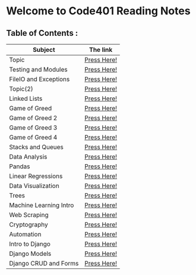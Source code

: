 # Welcome to Code401 Reading Notes

## Table of Contents :

| Subject | The link |
| --- | --- |
| Topic | [Press Here!](https://ahmedzatar.github.io/reading-notes/401/topic) |
| Testing and Modules | [Press Here!](https://ahmedzatar.github.io/reading-notes/401/Testing-and-Modules) |
| FileIO and Exceptions | [Press Here!](https://ahmedzatar.github.io/reading-notes/401/FileIO-and-Exceptions) |
| Topic(2) | [Press Here!](https://ahmedzatar.github.io/reading-notes/401/topic2) |
| Linked Lists | [Press Here!](https://ahmedzatar.github.io/reading-notes/401/Linked-Lists) |
| Game of Greed | [Press Here!](https://ahmedzatar.github.io/reading-notes/401/Game-of-Greed) |
| Game of Greed 2 | [Press Here!](https://ahmedzatar.github.io/reading-notes/401/Game-of-Greed2) |
| Game of Greed 3 | [Press Here!](https://ahmedzatar.github.io/reading-notes/401/Game-of-Greed3) |
| Game of Greed 4 | [Press Here!](https://ahmedzatar.github.io/reading-notes/401/Game-of-Greed4) |
| Stacks and Queues | [Press Here!](https://ahmedzatar.github.io/reading-notes/401/Stacks-and-Queues) |
| Data Analysis | [Press Here!](https://ahmedzatar.github.io/reading-notes/401/Data-Analysis) |
| Pandas | [Press Here!](https://ahmedzatar.github.io/reading-notes/401/Pandas) |
| Linear Regressions | [Press Here!](https://ahmedzatar.github.io/reading-notes/401/Linear-Regressions) |
| Data Visualization | [Press Here!](https://ahmedzatar.github.io/reading-notes/401/Data-Visualization) |
| Trees | [Press Here!](https://ahmedzatar.github.io/reading-notes/401/Trees) |
| Machine Learning Intro | [Press Here!](https://ahmedzatar.github.io/reading-notes/401/Machine-Learning-Intro) |
| Web Scraping | [Press Here!](https://ahmedzatar.github.io/reading-notes/401/Web-Scraping) |
| Cryptography | [Press Here!](https://ahmedzatar.github.io/reading-notes/401/Cryptography) |
| Automation | [Press Here!](https://ahmedzatar.github.io/reading-notes/401/Automation) |
| Intro to Django | [Press Here!](https://ahmedzatar.github.io/reading-notes/401/Intro_to_Django) |
| Django Models | [Press Here!](https://ahmedzatar.github.io/reading-notes/401/Django_Models) |
| Django CRUD and Forms | [Press Here!](https://ahmedzatar.github.io/reading-notes/401/Django_CRUD_and_Forms) |



























